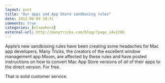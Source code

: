 ```yaml
---
layout: post  
title: "Our apps and App Store sandboxing rules"  
date: 2012-06-09 10:31  
comments: true  
categories: [elsewhere]
external-url: http://manytricks.com/blog/?page_id=2208  
---
```


<p>Apple&#8217;s new sandboxing rules have been creating some headaches for Mac app developers. Many Tricks, the creators of the excellent window management app Moom, are affected by these rules and have posted instructions on how to convert Mac App Store versions of <em>all</em> of their apps to the direct version. For free. </p>

<p>That is solid customer service.</p>
